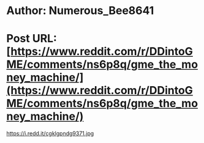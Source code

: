 # Author: Numerous_Bee8641
# Post URL: [https://www.reddit.com/r/DDintoGME/comments/ns6p8q/gme_the_money_machine/](https://www.reddit.com/r/DDintoGME/comments/ns6p8q/gme_the_money_machine/)


https://i.redd.it/cgklgpndg9371.jpg